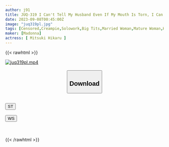 ```yaml
---
author: j91
title: JUQ-319 I Can't Tell My Husband Even If My Mouth Is Torn, I Can't Believe I Was Impregnated By My Father-in-law. -I Was Cummed Over And Over Again During My 2 Days And 1 Night Trip To The Hot Springs. - Hikaru March
date: 2023-09-08T00:45:00Z
image: "juq319pl.jpg"
tags: [Censored,Creampie,Solowork,Big Tits,Married Woman,Mature Woman,Hot Spring	 ]
maker: [Madonna]
actress: [ Mitsuki Hikaru ]
---
```



{{< rawhtml >}}

<div class="video" data-videoid="Kymm1LABMlC0yRD">
    <a href="javascript:;">
        <img src="https://my.j91.asia/posts/juq319pl/juq319pl.jpg" width="WIDTH" height="HEIGHT" alt="juq319pl.mp4" loading="lazy">
    </a>
</div>

<script type="text/javascript" src="https://j91.asia/asset/on-demand-st.js"></script>

<br>
  <link rel="stylesheet" href="https://j91.asia/asset/bs5.css">
  
  <center>
  <button class="btn btn-primary" type="button" data-bs-toggle="collapse" data-bs-target=".multi-collapse" aria-expanded="false" aria-controls="multiCollapseExample1 multiCollapseExample2"><h2>Download</h2></button></center>
</p>
<div class="row">
  <div class="col">
    <div class="collapse multi-collapse" id="multiCollapseExample1">
      <div class="card card-body">
	      	      <br>
<div class="buttons">  
<a href="https://streamtape.to/v/Kymm1LABMlC0yRD"><button class="btn-hover color-3"><i class="fa fa-download"></i> ST</button></a></div>
    </div>
  </div>
</div>
  <div class="col">
    <div class="collapse multi-collapse" id="multiCollapseExample2">
      <div class="card card-body">
	      <br>
<div class="buttons">
    <a href="https://wolfstream.tv/fw36uzenzhqf"><button class="btn-hover color-9"><i class="fa fa-download"></i> WS</button></a></div>
<br><br>
      </div>
    </div>
  </div>
</div>

{{< /rawhtml >}}
